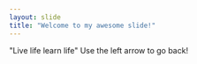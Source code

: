 ```yaml
---
layout: slide
title: "Welcome to my awesome slide!"
---
```

"Live life learn life"
Use the left arrow to go back!
